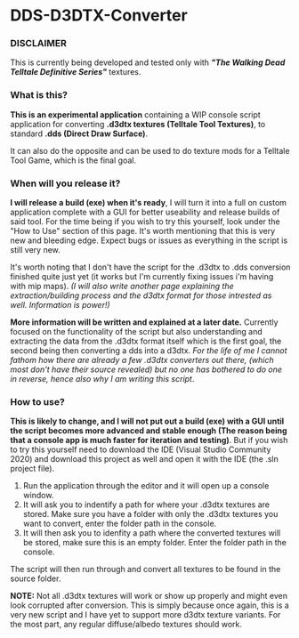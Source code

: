 # DDS-D3DTX-Converter

### DISCLAIMER

This is currently being developed and tested only with ***"The Walking Dead Telltale Definitive Series"*** textures.

### What is this?

**This is an experimental application** containing a WIP console script application for converting **.d3dtx textures (Telltale Tool Textures)**, to standard **.dds (Direct Draw Surface)**. 

It can also do the opposite and can be used to do texture mods for a Telltale Tool Game, which is the final goal.

### When will you release it?

**I will release a build (exe) when it's ready**, I will turn it into a full on custom application complete with a GUI for better useability and release builds of said tool. For the time being if you wish to try this yourself, look under the "How to Use" section of this page. It's worth mentioning that this is very new and bleeding edge. Expect bugs or issues as everything in the script is still very new.

It's worth noting that I don't have the script for the .d3dtx to .dds conversion finished quite just yet (it works but I'm currently fixing issues i'm having with mip maps). *(I will also write another page explaining the extraction/building process and the d3dtx format for those intrested as well. Information is power!)*

**More information will be written and explained at a later date.** Currently focused on the functionality of the script but also understanding and extracting the data from the .d3dtx format itself which is the first goal, the second being then converting a dds into a d3dtx. *For the life of me I cannot fathom how there are already a few .d3dtx converters out there, (which most don't have their source revealed) but no one has bothered to do one in reverse, hence also why I am writing this script*.

### How to use?

**This is likely to change, and I will not put out a build (exe) with a GUI until the script becomes more advanced and stable enough (The reason being that a console app is much faster for iteration and testing)**. But if you wish to try this yourself need to download the IDE (Visual Studio Community 2020) and download this project as well and open it with the IDE (the .sln project file).

1. Run the application through the editor and it will open up a console window. 
2. It will ask you to indentify a path for where your .d3dtx textures are stored. Make sure you have a folder with only the .d3dtx textures you want to convert, enter the folder path in the console.
3. It will then ask you to idenfity a path where the converted textures will be stored, make sure this is an empty folder. Enter the folder path in the console.

The script will then run through and convert all textures to be found in the source folder. 

**NOTE:** Not all .d3dtx textures will work or show up properly and might even look corrupted after conversion. This is simply because once again, this is a very new script and I have yet to support more d3dtx texture variants. For the most part, any regular diffuse/albedo textures should work.
